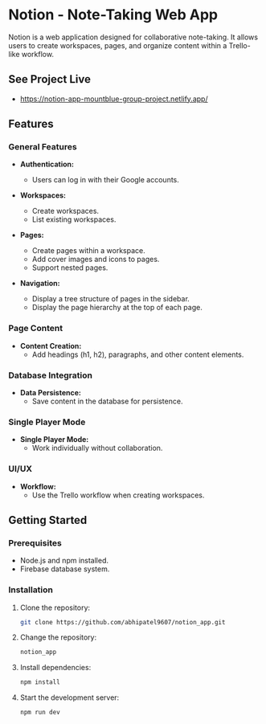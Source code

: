 <!-- @format -->

# Notion - Note-Taking Web App

Notion is a web application designed for collaborative note-taking. It allows users to create workspaces, pages, and organize content within a Trello-like workflow.

## See Project Live

- https://notion-app-mountblue-group-project.netlify.app/

## Features

### General Features

- **Authentication:**

  - Users can log in with their Google accounts.

- **Workspaces:**

  - Create workspaces.
  - List existing workspaces.

- **Pages:**

  - Create pages within a workspace.
  - Add cover images and icons to pages.
  - Support nested pages.

- **Navigation:**
  - Display a tree structure of pages in the sidebar.
  - Display the page hierarchy at the top of each page.

### Page Content

- **Content Creation:**
  - Add headings (h1, h2), paragraphs, and other content elements.

### Database Integration

- **Data Persistence:**
  - Save content in the database for persistence.

### Single Player Mode

- **Single Player Mode:**
  - Work individually without collaboration.

### UI/UX

- **Workflow:**
  - Use the Trello workflow when creating workspaces.

## Getting Started

### Prerequisites

- Node.js and npm installed.
- Firebase database system.

### Installation

1. Clone the repository:

   ```bash
   git clone https://github.com/abhipatel9607/notion_app.git
   ```

2. Change the repository:

   ```bash
   notion_app
   ```

3. Install dependencies:
   ```bash
   npm install
   ```
4. Start the development server:
   ```bash
   npm run dev
   ```
